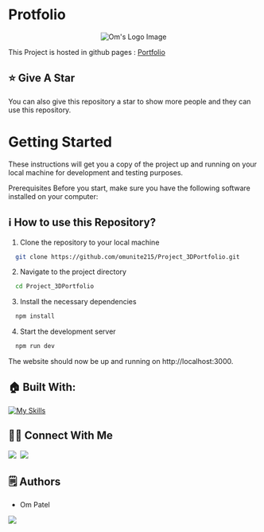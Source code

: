 # Protfolio

<p align="center">
  <img src="https://user-images.githubusercontent.com/78680563/227708528-0e803ddf-506e-4d8b-98bc-dd7bf0f1b518.png" alt="Om's Logo Image"/>
</p>


This Project is hosted in github pages : [Portfolio]([https://portfoliobyompatel.netlify.app/](https://rasunm.github.io/assignment3-static-portofolio-template-deployment/))

## :star: Give A Star

You can also give this repository a star to show more people and they can use this repository.

# Getting Started

These instructions will get you a copy of the project up and running on your local machine for development and testing purposes.

Prerequisites
Before you start, make sure you have the following software installed on your computer:


## ℹ️ How to use this Repository?

1. Clone the repository to your local machine

```bash
  git clone https://github.com/omunite215/Project_3DPortfolio.git

```
2. Navigate to the project directory

```bash
  cd Project_3DPortfolio
```
3. Install the necessary dependencies
```bash
  npm install
```

4. Start the development server
```bash
  npm run dev
```

The website should now be up and running on http://localhost:3000.

## 🏠 Built With:

[![My Skills](https://skillicons.dev/icons?i=vscode,react,nextjs,threejs,tailwind,netlify)](https://skillicons.dev)


## 🙋‍♂️ Connect With Me

[<img src="https://skillicons.dev/icons?i=github" />](https://github.com/rasunM)&nbsp;
[<img src="https://skillicons.dev/icons?i=linkedin" />](https://www.linkedin.com/in/rasunmanohara6a4208247/)&nbsp;


## 🗒️ Authors
- Om Patel

<p align="left">
  <a href="https://skillicons.dev">
    <a href="https://github.com/rasunM">
      <img src="https://skillicons.dev/icons?i=github" />
    </a>
  </a>
</p>


